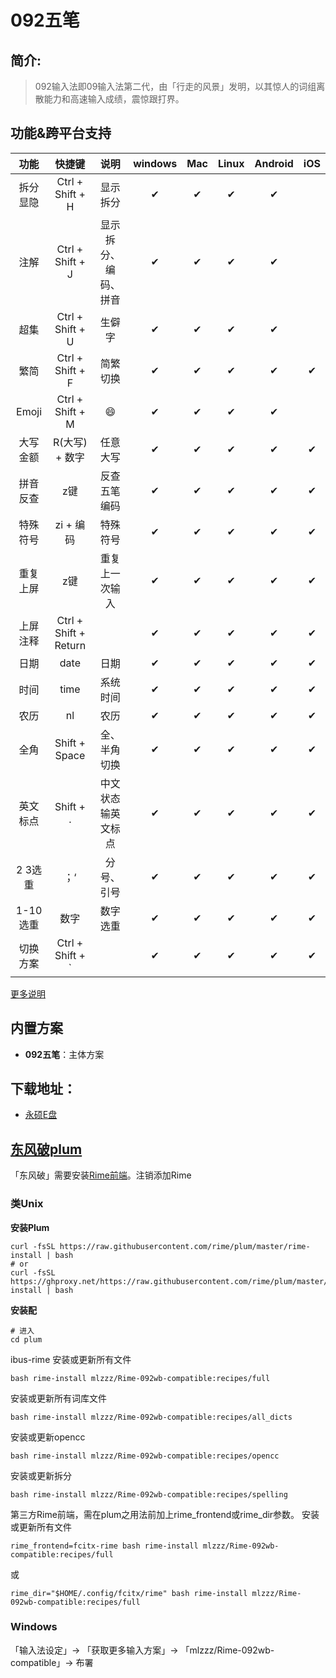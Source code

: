 # 092五笔

## 简介:
>092输入法即09输入法第二代，由「行走的风景」发明，以其惊人的词组离散能力和高速输入成绩，震惊跟打界。
## 功能&跨平台支持
|功能|快捷键|说明|windows|Mac|Linux|Android|iOS|
|:----:|:----:|:----:|:----:|:----:|:----:|:----:|:----:|
|拆分显隐|Ctrl + Shift + H|显示拆分|✔|✔|✔|✔|
|注解|Ctrl + Shift + J|显示拆分、编码、拼音|✔|✔|✔|✔|
|超集|Ctrl + Shift + U|生僻字|✔|✔|✔|✔|
|繁简|Ctrl + Shift + F|简繁切换|✔|✔|✔|✔|✔|
|Emoji|Ctrl + Shift + M|:smile:|✔|✔|✔|✔|
|大写金额|R(大写) + 数字|任意大写|✔|✔|✔|✔|✔|
|拼音反查|z键|反查五笔编码|✔|✔|✔|✔|✔|
|特殊符号|zi + 编码|特殊符号|✔|✔|✔|✔|✔|
|重复上屏|z键|重复上一次输入|✔|✔|✔|✔|✔|
|上屏注释|Ctrl + Shift + Return||✔|✔|✔|✔|✔|
|日期|date|日期|✔|✔|✔|✔|✔|
|时间|time|系统时间|✔|✔|✔|✔|✔|
|农历|nl|农历|✔|✔|✔|✔|✔|
|全角|Shift + Space|全、半角切换|✔|✔|✔|✔|✔|
|英文标点|Shift + .|中文状态输英文标点|✔|✔|✔|✔|✔|
|2 3选重|；‘|分号、引号|✔|✔|✔|✔|✔|
|1-10选重|数字|数字选重|✔|✔|✔|✔|✔|
|切换方案|Ctrl + Shift + `||✔|✔|✔|✔|✔|

[更多说明](https://github.com/mlzzz/Rime-092wb-compatible/wiki)  

## 内置方案
+ **092五笔**：主体方案
## 下载地址：
 + [永硕E盘](http://092wb.ys168.com/)
## [东风破plum](https://github.com/rime/plum)
「东风破」需要安装[Rime前端](https://github.com/rime/home/wiki/RimeWithIBus)。注销添加Rime

### 类Unix
**安装Plum**  
```shell
curl -fsSL https://raw.githubusercontent.com/rime/plum/master/rime-install | bash
# or
curl -fsSL https://ghproxy.net/https://raw.githubusercontent.com/rime/plum/master/rime-install | bash
```

**安装配**  
```shell
# 进入
cd plum
```

ibus-rime
安装或更新所有文件
```shell
bash rime-install mlzzz/Rime-092wb-compatible:recipes/full
```

安装或更新所有词库文件
```shell
bash rime-install mlzzz/Rime-092wb-compatible:recipes/all_dicts
```

安装或更新opencc
```shell
bash rime-install mlzzz/Rime-092wb-compatible:recipes/opencc
```

安装或更新拆分
```shell
bash rime-install mlzzz/Rime-092wb-compatible:recipes/spelling
```

第三方Rime前端，需在plum之用法前加上rime_frontend或rime_dir参数。
安装或更新所有文件
```shell
rime_frontend=fcitx-rime bash rime-install mlzzz/Rime-092wb-compatible:recipes/full
```

或
```shell
rime_dir="$HOME/.config/fcitx/rime" bash rime-install mlzzz/Rime-092wb-compatible:recipes/full
```
### Windows
「输入法设定」-> 「获取更多输入方案」-> 「mlzzz/Rime-092wb-compatible」-> 布署
